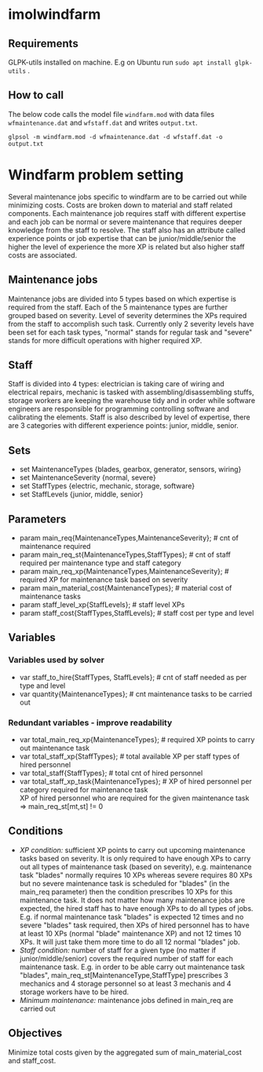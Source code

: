 # imolwindfarm

## Requirements
GLPK-utils installed on machine. E.g on Ubuntu run `sudo apt install glpk-utils` .

## How to call
The below code calls the model file `windfarm.mod` with data files `wfmaintenance.dat` and `wfstaff.dat` and writes `output.txt`.

`glpsol -m windfarm.mod -d wfmaintenance.dat -d wfstaff.dat -o output.txt`

# Windfarm problem setting
Several maintenance jobs specific to windfarm are to be carried out while minimizing costs. Costs are broken down to material and staff related components. Each maintenance job requires staff with different expertise and each job can be normal or severe maintenance that requires deeper knowledge from the staff to resolve. The staff also has an attribute called experience points or job expertise that can be junior/middle/senior the higher the level of experience the more XP is related but also higher staff costs are associated.  

## Maintenance jobs
Maintenance jobs are divided into 5 types based on which expertise is required from the staff. Each of the 5 maintenance types are further grouped based on severity. Level of severity determines the XPs required from the staff to accomplish such task. Currently only 2 severity levels have been set for each task types, "normal" stands for regular task and "severe" stands for more difficult operations with higher required XP.  

## Staff
Staff is divided into 4 types: electrician is taking care of wiring and electrical repairs, mechanic is tasked with assembling/disassembling stuffs, storage workers are keeping the warehouse tidy and in order while software engineers are responsible for programming controlling software and calibrating the elements. Staff is also described by level of expertise, there are 3 categories with different experience points: junior, middle, senior. 

## Sets
* set MaintenanceTypes							{blades, gearbox, generator, sensors, wiring}  
* set MaintenanceSeverity						{normal, severe}  
* set StaffTypes							{electric, mechanic, storage, software}  
* set StaffLevels							{junior, middle, senior}  

## Parameters
* param main_req{MaintenanceTypes,MaintenanceSeverity}; 		# cnt of maintenance required  
* param main_req_st{MaintenanceTypes,StaffTypes};			# cnt of staff required per maintenance type and staff category  
* param main_req_xp{MaintenanceTypes,MaintenanceSeverity};		# required XP for maintenance task based on severity  
* param main_material_cost{MaintenanceTypes}; 				# material cost of maintenance tasks  
* param staff_level_xp{StaffLevels};					# staff level XPs  
* param staff_cost{StaffTypes,StaffLevels}; 				# staff cost per type and level  
	
## Variables
### Variables used by solver
* var staff_to_hire{StaffTypes, StaffLevels};				# cnt of staff needed as per type and level  
* var quantity{MaintenanceTypes};					# cnt maintenance tasks to be carried out  

### Redundant variables - improve readability
* var total_main_req_xp{MaintenanceTypes};				# required XP points to carry out maintenance task  
* var total_staff_xp{StaffTypes};					# total available XP per staff types of hired personnel  
* var total_staff{StaffTypes};						# total cnt of hired personnel  
* var total_staff_xp_task{MaintenanceTypes};				# XP of hired personnel per category required for maintenance task  
XP of hired personnel who are required for the given maintenance task => main_req_st[mt,st] != 0
 
## Conditions
* *XP condition:* sufficient XP points to carry out upcoming maintenance tasks based on severity. It is only required to have enough XPs to carry out all types of maintenance task (based on severity), e.g. maintenance task "blades" normally requires 10 XPs whereas severe requires 80 XPs but no severe maintenance task is scheduled for "blades" (in the main_req parameter) then the condition prescribes 10 XPs for this maintenance task. It does not matter how many maintenance jobs are expected, the hired staff has to have enough XPs to do all types of jobs. E.g. if normal maintenance task "blades" is expected 12 times and no severe "blades" task required, then XPs of hired personnel has to have at least 10 XPs (normal "blade" maintenance XP) and not 12 times 10 XPs. It will just take them more time to do all 12 normal "blades" job. 
* *Staff condition:* number of staff for a given type (no matter if junior/middle/senior) covers the required number of staff for each maintenance task. E.g. in order to be able carry out maintenance task "blades", main_req_st[MaintenanceType,StaffType] prescribes 3 mechanics and 4 storage personnel so at least 3 mechanis and 4 storage workers have to be hired.
* *Minimum maintenance:* maintenance jobs defined in main_req are carried out

## Objectives
Minimize total costs given by the aggregated sum of main_material_cost and staff_cost.
